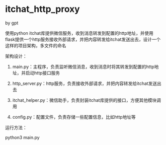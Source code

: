 # itchat_http_proxy
by gpt

使用python itchat库提供微信服务，收到消息转发到配置的http地址，并使用flask提供一个http服务接收外部请求，并把内容转发给itchat发送出去，设计一个这样的项目架构，多文件的命名

架构设计：

1. main.py：主程序，负责监听微信消息，收到消息时将其转发到配置的http地址，并启动http接口服务

2. http_server.py：http服务，负责接收外部请求，并把内容转发给itchat发送出去

3. itchat_helper.py：微信助手，负责封装itchat库提供的接口，方便其他模块调用

4. config.py：配置文件，负责存储一些配置信息，比如http地址等


运行方法：

python3 main.py
